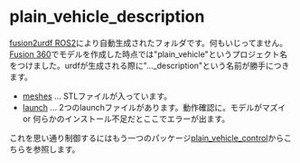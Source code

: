 # plain_vehicle_description

[fusion2urdf ROS2](https://github.com/dheena2k2/fusion2urdf-ros2)により自動生成されたフォルダです。何もいじってません。  
[Fusion 360](https://www.autodesk.co.jp/campaigns/design-now)でモデルを作成した時点では"plain_vehicle"というプロジェクト名をつけました。urdfが生成される際に"..._description"という名前が勝手につきます。  

* [meshes](plain_vehicle_description/meshes) ... STLファイルが入っています。
* [launch](plain_vehicle_description/launch) ... 2つのlaunchファイルがあります。動作確認に。モデルがマズイ or 何らかのインストール不足だとここでエラーが出ます。

これを思い通り制御するにはもう一つのパッケージ[plain_vehicle_control](plain_vehicle_control)からこちらを参照します。
